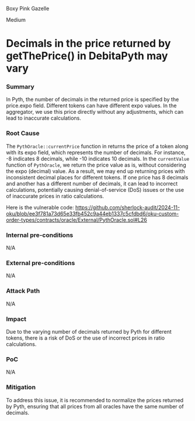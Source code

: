 Boxy Pink Gazelle

Medium

# Decimals in the price returned by getThePrice() in DebitaPyth may vary

### Summary

In Pyth, the number of decimals in the returned price is specified by the price.expo field. Different tokens can have different expo values. In the aggregator, we use this price directly without any adjustments, which can lead to inaccurate calculations.

### Root Cause

The `PythOracle::currentPrice` function in returns the price of a token along with its expo field, which represents the number of decimals. For instance, -8 indicates 8 decimals, while -10 indicates 10 decimals. In the `currentValue` function of `PythOracle`, we return the price value as is, without considering the expo (decimal) value. As a result, we may end up returning prices with inconsistent decimal places for different tokens. If one price has 8 decimals and another has a different number of decimals, it can lead to incorrect calculations, potentially causing denial-of-service (DoS) issues or the use of inaccurate prices in ratio calculations.

Here is the vulnerable code:
https://github.com/sherlock-audit/2024-11-oku/blob/ee3f781a73d65e33fb452c9a44eb1337c5cfdbd6/oku-custom-order-types/contracts/oracle/External/PythOracle.sol#L26

### Internal pre-conditions

N/A

### External pre-conditions

N/A

### Attack Path

N/A

### Impact

Due to the varying number of decimals returned by Pyth for different tokens, there is a risk of DoS or the use of incorrect prices in ratio calculations.

### PoC

N/A

### Mitigation

To address this issue, it is recommended to normalize the prices returned by Pyth, ensuring that all prices from all oracles have the same number of decimals.